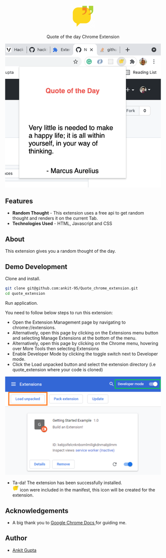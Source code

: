 <p align="center">
  <img style ="width:80px; height:80px" src="quote.png">
</p>


<p align="center"> Quote of the day Chrome Extension</p>

![Screenshot](assets/Screenshot1.png)

## Features

- **Random Thought** - This extension uses a free api to get random thought and renders it on the current Tab.
- **Technologies Used** - HTML, Javascript and CSS

## About

This extension gives you a random thought of the day.

## Demo Development

Clone and install.

```bash
git clone git@github.com:ankit-95/Quote_chrome_extension.git
cd quote_extension
```

Run application.

You need to follow below steps to run this extension: 

- Open the Extension Management page by navigating to chrome://extensions.
- Alternatively, open this page by clicking on the Extensions menu button and selecting Manage Extensions at the bottom of the menu.
- Alternatively, open this page by clicking on the Chrome menu, hovering over More Tools then selecting Extensions
 - Enable Developer Mode by clicking the toggle switch next to Developer mode.
- Click the Load unpacked button and select the extension directory (i.e quote_extension where your code is cloned)

![Screenshot](assets/LoadUnpacked.png)

- Ta-da! The extension has been successfully installed.  
  <img style ="width:20px; height:20px" src="quote.png"> icon were included in the manifest, this icon will be created for the extension.

## Acknowledgements

- A big thank you to [Google Chrome Docs
](https://github.com/search?q=chrome) for guiding me.

## Author

- [Ankit Gupta](https://ankit-95.github.io)


